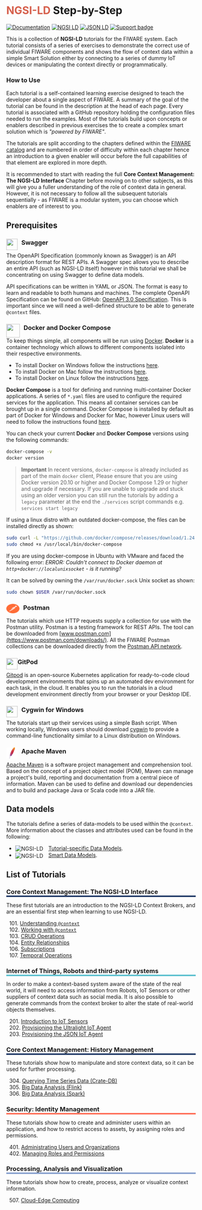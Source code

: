 # <span style='color:#d6604d'>NGSI-LD</span> Step-by-Step

[![Documentation](https://nexus.lab.fiware.org/repository/raw/public/badges/chapters/documentation.svg)](https://fiware-tutorials.rtfd.io)
[![NGSI LD](https://img.shields.io/badge/NGSI-LD-d6604d.svg)](https://www.etsi.org/deliver/etsi_gs/CIM/001_099/009/01.06.01_60/gs_CIM009v010601p.pdf)
[![JSON LD](https://img.shields.io/badge/JSON--LD-1.1-f06f38.svg)](https://w3c.github.io/json-ld-syntax/)
[![Support badge](https://img.shields.io/badge/tag-fiware-orange.svg?logo=stackoverflow)](https://stackoverflow.com/questions/tagged/fiware)

This is a collection of **NGSI-LD** tutorials for the FIWARE system. Each tutorial consists of a series of exercises to
demonstrate the correct use of individual FIWARE components and shows the flow of context data within a simple Smart
Solution either by connecting to a series of dummy IoT devices or manipulating the context directly or programmatically.

<!--- GLOBAL SUMMIT BANNER AD
<a href="https://www.fiware.org/global-summit/"><img src="https://fiware.github.io//catalogue/img/Summit23.png" width="240" height="70" /></a>  <a href="https://www.eventbrite.com/e/fiware-on-site-training-tickets-591474775977"><img src="https://fiware.github.io//catalogue/img/Training23.png" width="240" height="70" /></a>
--->

<h3>How to Use</h3>

Each tutorial is a self-contained learning exercise designed to teach the developer about a single aspect of FIWARE. A
summary of the goal of the tutorial can be found in the description at the head of each page. Every tutorial is
associated with a GitHub repository holding the configuration files needed to run the examples. Most of the tutorials
build upon concepts or enablers described in previous exercises the to create a complex smart solution which is
_"powered by FIWARE"_.

The tutorials are split according to the chapters defined within the
[FIWARE catalog](https://www.fiware.org/developers/catalogue/) and are numbered in order of difficulty within each
chapter hence an introduction to a given enabler will occur before the full capabilities of that element are explored in
more depth.

It is recommended to start with reading the full **Core Context Management: The NGSI-LD Interface** Chapter before
moving on to other subjects, as this will give you a fuller understanding of the role of context data in general.
However, it is not necessary to follow all the subsequent tutorials sequentially - as FIWARE is a modular system, you
can choose which enablers are of interest to you.

## Prerequisites

### Swagger <img src="https://static1.smartbear.co/swagger/media/assets/swagger_fav.png" align="left"  height="30" width="30" style="border-right-style:solid; border-right-width:10px; border-color:transparent; background: transparent">

The OpenAPI Specification (commonly known as Swagger) is an API description format for REST APIs. A Swagger spec allows
you to describe an entire API (such as NGSI-LD itself) however in this tutorial we shall be concentrating on using
Swagger to define data models.

API specifications can be written in YAML or JSON. The format is easy to learn and readable to both humans and machines.
The complete OpenAPI Specification can be found on GitHub:
[OpenAPI 3.0 Specification](https://github.com/OAI/OpenAPI-Specification/blob/master/versions/3.0.2.md). This is
important since we will need a well-defined structure to be able to generate `@context` files.

### Docker and Docker Compose <img src="./img/docker.ico" align="left"  height="36" width="36" style="border-right-style:solid; border-right-width:10px; border-color:transparent; background: transparent">

To keep things simple, all components will be run using [Docker](https://www.docker.com). **Docker** is a container
technology which allows to different components isolated into their respective environments.

-   To install Docker on Windows follow the instructions [here](https://docs.docker.com/docker-for-windows/).
-   To install Docker on Mac follow the instructions [here](https://docs.docker.com/docker-for-mac/).
-   To install Docker on Linux follow the instructions [here](https://docs.docker.com/install/).

**Docker Compose** is a tool for defining and running multi-container Docker applications. A series of `*.yaml` files
are used to configure the required services for the application. This means all container services can be brought up in
a single command. Docker Compose is installed by default as part of Docker for Windows and Docker for Mac, however Linux
users will need to follow the instructions found [here](https://docs.docker.com/compose/install/).

You can check your current **Docker** and **Docker Compose** versions using the following commands:

```bash
docker-compose -v
docker version
```

> **Important** In recent versions, `docker-compose` is already included as part of the main `docker` client, Please
> ensure that you are using Docker version 20.10 or higher and Docker Compose 1.29 or higher and upgrade if necessary.
> If you are unable to upgrade and stuck using an older version you can still run the tutorials by adding a `legacy`
> parameter at the end the `./services` script commands e.g. `services start legacy`

If using a linux distro with an outdated docker-compose, the files can be installed directly as shown:

```bash
sudo curl -L "https://github.com/docker/compose/releases/download/1.24.0/docker-compose-$(uname -s)-$(uname -m)" -o /usr/local/bin/docker-compose
sudo chmod +x /usr/local/bin/docker-compose
```

If you are using docker-compose in Ubuntu with VMware and faced the following error: _ERROR: Couldn't connect to Docker
daemon at `http+docker://localunixsocket` - is it running?_

It can be solved by owning the `/var/run/docker.sock` Unix socket as shown:

```bash
sudo chown $USER /var/run/docker.sock
```

### Postman <img src="./img/postman.png" align="left"  height="25" width="35" style="border-right-style:solid; border-right-width:10px; border-color:transparent; background: transparent">

The tutorials which use HTTP requests supply a collection for use with the Postman utility. Postman is a testing
framework for REST APIs. The tool can be downloaded from [www.postman.com](https://www.postman.com/downloads/). All the
FIWARE Postman collections can be downloaded directly from the
[Postman API network](https://explore.postman.com/team/3mM5EY6ChBYp9D).

### GitPod <img src="https://gitpod.io/favicon.ico" align="left"  height="30" width="30">

[Gitpod](https://github.com/gitpod-io/gitpod) is an open-source Kubernetes application for ready-to-code cloud
development environments that spins up an automated dev environment for each task, in the cloud. It enables you to run
the tutorials in a cloud development environment directly from your browser or your Desktop IDE.

### Cygwin for Windows <img src="https://www.cygwin.com/favicon.ico" align="left"  height="30" width="30" style="border-right-style:solid; border-right-width:10px; border-color:transparent; background: transparent">

The tutorials start up their services using a simple Bash script. When working locally, Windows users should download
[cygwin](http://www.cygwin.com/) to provide a command-line functionality similar to a Linux distribution on Windows.

### Apache Maven <img src="./img/maven.png" align="left"  height="30" width="30" style="border-right-style:solid; border-right-width:10px; border-color:transparent; background: transparent">

[Apache Maven](https://maven.apache.org/download.cgi) is a software project management and comprehension tool. Based on
the concept of a project object model (POM), Maven can manage a project's build, reporting and documentation from a
central piece of information. Maven can be used to define and download our dependencies and to build and package Java or
Scala code into a JAR file.

## Data models

The tutorials define a series of data-models to be used within the `@context`. More information about the classes and
attributes used can be found in the following:

-   <img src="./img/json-ld.ico" align="center" height="30" width="30" style="border-right-style:solid; border-right-width:10px; border-color:transparent; background: transparent" alt="NGSI-LD" />
    <a href="https://ngsi-ld-tutorials.readthedocs.io/en/latest/datamodels.html">Tutorial-specific Data Models</a>.
-   <img src="./img/json-ld.ico" align="center" height="30" width="30" style="border-right-style:solid; border-right-width:10px; border-color:transparent; background: transparent" alt="NGSI-LD" />
    <a href="https://smartdatamodels.org">Smart Data Models</a>.

## List of Tutorials

<h3 style="box-shadow: 0px 4px 0px 0px #233c68;">Core Context Management: The NGSI-LD Interface</h3>

These first tutorials are an introduction to the NGSI-LD Context Brokers, and are an essential first step when learning
to use NGSI-LD.

&nbsp; 101. [Understanding `@context`](understanding-@context.md)<br/> &nbsp; 102.
[Working with `@context`](working-with-@context.md)<br/> &nbsp; 103. [CRUD Operations](ngsi-ld-operations.md)<br/>
&nbsp; 104. [Entity Relationships](entity-relationships.md)<br/> &nbsp; 106. [Subscriptions](subscriptions.md)<br/>
&nbsp; 107. [Temporal Operations](short-term-history.md)<br/>

<h3 style="box-shadow: 0px 4px 0px 0px #5dc0cf;">Internet of Things, Robots and third-party systems</h3>

In order to make a context-based system aware of the state of the real world, it will need to access information from
Robots, IoT Sensors or other suppliers of context data such as social media. It is also possible to generate commands
from the context broker to alter the state of real-world objects themselves.

&nbsp; 201. [Introduction to IoT Sensors](iot-sensors.md)<br/> &nbsp; 202.
[Provisioning the Ultralight IoT Agent](iot-agent.md)<br/> &nbsp; 203.
[Provisioning the JSON IoT Agent](iot-agent-json.md)<br/>

<h3 style="box-shadow: 0px 4px 0px 0px #233c68;">Core Context Management: History Management</h3>

These tutorials show how to manipulate and store context data, so it can be used for further processing.

&nbsp; 304. [Querying Time Series Data (Crate-DB)](time-series-data.md)<br/> &nbsp; 305.
[Big Data Analysis (Flink)](big-data-flink.md)<br/> &nbsp; 306. [Big Data Analysis (Spark)](big-data-spark.md)<br/>

<h3 style="box-shadow: 0px 4px 0px 0px #ff7059;">Security: Identity Management</h3>

These tutorials show how to create and administer users within an application, and how to restrict access to assets, by
assigning roles and permissions.

&nbsp; 401. [Administrating Users and Organizations](identity-management.md)<br/> &nbsp; 402.
[Managing Roles and Permissions](roles-permissions.md)<br/>

<h3 style="box-shadow: 0px 4px 0px 0px #88a1ce;">Processing, Analysis and Visualization</h3>

These tutorials show how to create, process, analyze or visualize context information.

&nbsp; 507. [Cloud-Edge Computing](edge-computing.md)<br/>
